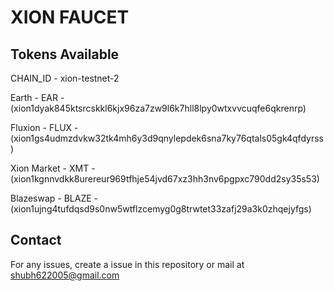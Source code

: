 # XION FAUCET

## Tokens Available

CHAIN_ID - xion-testnet-2


Earth - EAR - (xion1dyak845ktsrcskkl6kjx96za7zw9l6k7hll8lpy0wtxvvcuqfe6qkrenrp)


Fluxion - FLUX - (xion1gs4udmzdvkw32tk4mh6y3d9qnylepdek6sna7ky76qtals05gk4qfdyrss)


Xion Market - XMT - (xion1kgnnvdkk8urereur969tfhje54jvd67xz3hh3nv6pgpxc790dd2sy35s53)


Blazeswap - BLAZE - (xion1ujng4tufdqsd9s0nw5wtflzcemyg0g8trwtet33zafj29a3k0zhqejyfgs)

## Contact 
For any issues, create a issue in this repository or mail at [shubh622005@gmail.com](mailto:shubh622005@gmail.com)
